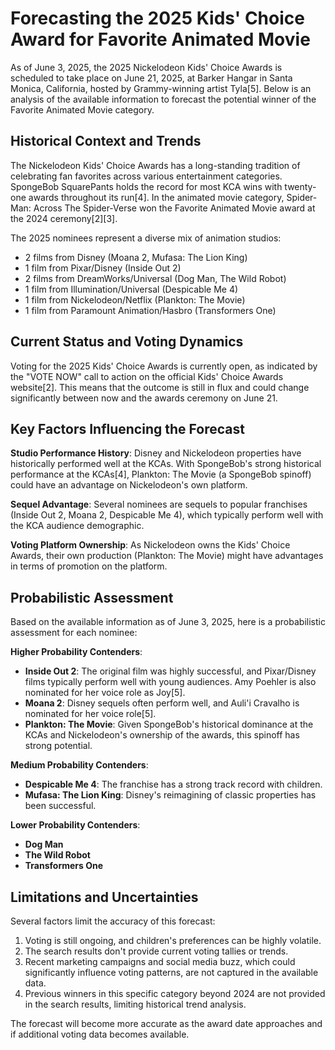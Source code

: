 # Forecasting the 2025 Kids' Choice Award for Favorite Animated Movie

As of June 3, 2025, the 2025 Nickelodeon Kids' Choice Awards is scheduled to take place on June 21, 2025, at Barker Hangar in Santa Monica, California, hosted by Grammy-winning artist Tyla[5]. Below is an analysis of the available information to forecast the potential winner of the Favorite Animated Movie category.

## Historical Context and Trends

The Nickelodeon Kids' Choice Awards has a long-standing tradition of celebrating fan favorites across various entertainment categories. SpongeBob SquarePants holds the record for most KCA wins with twenty-one awards throughout its run[4]. In the animated movie category, Spider-Man: Across The Spider-Verse won the Favorite Animated Movie award at the 2024 ceremony[2][3].

The 2025 nominees represent a diverse mix of animation studios:
- 2 films from Disney (Moana 2, Mufasa: The Lion King)
- 1 film from Pixar/Disney (Inside Out 2)
- 2 films from DreamWorks/Universal (Dog Man, The Wild Robot)
- 1 film from Illumination/Universal (Despicable Me 4)
- 1 film from Nickelodeon/Netflix (Plankton: The Movie)
- 1 film from Paramount Animation/Hasbro (Transformers One)

## Current Status and Voting Dynamics

Voting for the 2025 Kids' Choice Awards is currently open, as indicated by the "VOTE NOW" call to action on the official Kids' Choice Awards website[2]. This means that the outcome is still in flux and could change significantly between now and the awards ceremony on June 21.

## Key Factors Influencing the Forecast

**Studio Performance History**: 
Disney and Nickelodeon properties have historically performed well at the KCAs. With SpongeBob's strong historical performance at the KCAs[4], Plankton: The Movie (a SpongeBob spinoff) could have an advantage on Nickelodeon's own platform.

**Sequel Advantage**: 
Several nominees are sequels to popular franchises (Inside Out 2, Moana 2, Despicable Me 4), which typically perform well with the KCA audience demographic.

**Voting Platform Ownership**: 
As Nickelodeon owns the Kids' Choice Awards, their own production (Plankton: The Movie) might have advantages in terms of promotion on the platform.

## Probabilistic Assessment

Based on the available information as of June 3, 2025, here is a probabilistic assessment for each nominee:

**Higher Probability Contenders**:
- **Inside Out 2**: The original film was highly successful, and Pixar/Disney films typically perform well with young audiences. Amy Poehler is also nominated for her voice role as Joy[5].
- **Moana 2**: Disney sequels often perform well, and Auli'i Cravalho is nominated for her voice role[5].
- **Plankton: The Movie**: Given SpongeBob's historical dominance at the KCAs and Nickelodeon's ownership of the awards, this spinoff has strong potential.

**Medium Probability Contenders**:
- **Despicable Me 4**: The franchise has a strong track record with children.
- **Mufasa: The Lion King**: Disney's reimagining of classic properties has been successful.

**Lower Probability Contenders**:
- **Dog Man**
- **The Wild Robot**
- **Transformers One**

## Limitations and Uncertainties

Several factors limit the accuracy of this forecast:
1. Voting is still ongoing, and children's preferences can be highly volatile.
2. The search results don't provide current voting tallies or trends.
3. Recent marketing campaigns and social media buzz, which could significantly influence voting patterns, are not captured in the available data.
4. Previous winners in this specific category beyond 2024 are not provided in the search results, limiting historical trend analysis.

The forecast will become more accurate as the award date approaches and if additional voting data becomes available.
